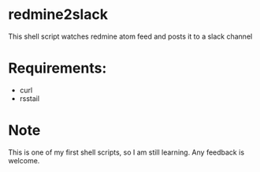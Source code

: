 # redmine2slack
This shell script watches redmine atom feed and posts it to a slack channel

# Requirements:
* curl
* rsstail

# Note
This is one of my first shell scripts, so I am still learning. Any feedback is welcome.
